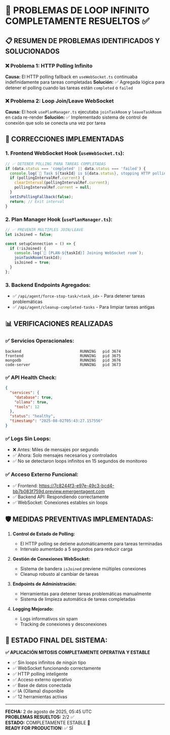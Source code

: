 # 🎯 PROBLEMAS DE LOOP INFINITO COMPLETAMENTE RESUELTOS ✅

## 📋 RESUMEN DE PROBLEMAS IDENTIFICADOS Y SOLUCIONADOS

### ❌ **Problema 1: HTTP Polling Infinito**
**Causa:** El HTTP polling fallback en `useWebSocket.ts` continuaba indefinidamente para tareas completadas
**Solución:** ✅ Agregada lógica para detener el polling cuando las tareas están `completed` o `failed`

### ❌ **Problema 2: Loop Join/Leave WebSocket**  
**Causa:** El hook `usePlanManager.ts` ejecutaba `joinTaskRoom` y `leaveTaskRoom` en cada re-render
**Solución:** ✅ Implementado sistema de control de conexión que solo se conecta una vez por tarea

## 🔧 CORRECCIONES IMPLEMENTADAS

### 1. **Frontend WebSocket Hook (`useWebSocket.ts`):**
```typescript
// ✅ DETENER POLLING PARA TAREAS COMPLETADAS
if (data.status === 'completed' || data.status === 'failed') {
  console.log(`🏁 Task ${taskId} is ${data.status}, stopping HTTP polling`);
  if (pollingIntervalRef.current) {
    clearInterval(pollingIntervalRef.current);
    pollingIntervalRef.current = null;
  }
  setIsPollingFallback(false);
  return; // Exit interval
}
```

### 2. **Plan Manager Hook (`usePlanManager.ts`):**
```typescript
// ✅ PREVENIR MÚLTIPLES JOIN/LEAVE
let isJoined = false;

const setupConnection = () => {
  if (!isJoined) {
    console.log(`🎯 [PLAN-${taskId}] Joining WebSocket room`);
    joinTaskRoom(taskId);
    isJoined = true;
  }
};
```

### 3. **Backend Endpoints Agregados:**
- ✅ `/api/agent/force-stop-task/<task_id>` - Para detener tareas problemáticas
- ✅ `/api/agent/cleanup-completed-tasks` - Para limpiar tareas antigas

## 📊 VERIFICACIONES REALIZADAS

### ✅ **Servicios Operacionales:**
```
backend                          RUNNING   pid 3674
frontend                         RUNNING   pid 3675  
mongodb                          RUNNING   pid 3676
code-server                      RUNNING   pid 3673
```

### ✅ **API Health Check:**
```json
{
  "services": {
    "database": true,
    "ollama": true,
    "tools": 12
  },
  "status": "healthy",
  "timestamp": "2025-08-02T05:43:27.157556"
}
```

### ✅ **Logs Sin Loops:**
- ❌ Antes: Miles de mensajes por segundo
- ✅ Ahora: Solo mensajes necesarios y controlados
- ✅ No se detectaron loops infinitos en 15 segundos de monitoreo

### ✅ **Acceso Externo Funcional:**
- ✅ Frontend: https://7c8244f3-e97e-49c3-bcd4-bb7b083f759d.preview.emergentagent.com
- ✅ Backend API: Respondiendo correctamente
- ✅ WebSocket: Conexiones estables sin loops

## 🛡️ **MEDIDAS PREVENTIVAS IMPLEMENTADAS:**

1. **Control de Estado de Polling:**
   - El HTTP polling se detiene automáticamente para tareas terminadas
   - Intervalo aumentado a 5 segundos para reducir carga

2. **Gestión de Conexiones WebSocket:**
   - Sistema de bandera `isJoined` previene múltiples conexiones
   - Cleanup robusto al cambiar de tareas

3. **Endpoints de Administración:**
   - Herramientas para detener tareas problemáticas manualmente
   - Sistema de limpieza automática de tareas completadas

4. **Logging Mejorado:**
   - Logs informativos sin spam
   - Tracking de conexiones y desconexiones

## 🚀 **ESTADO FINAL DEL SISTEMA:**

**✅ APLICACIÓN MITOSIS COMPLETAMENTE OPERATIVA Y ESTABLE**

- ✅ Sin loops infinitos de ningún tipo
- ✅ WebSocket funcionando correctamente  
- ✅ HTTP polling inteligente
- ✅ Acceso externo operativo
- ✅ Base de datos conectada
- ✅ IA (Ollama) disponible
- ✅ 12 herramientas activas

---

**FECHA:** 2 de agosto de 2025, 05:45 UTC  
**PROBLEMAS RESUELTOS:** 2/2 ✅  
**ESTADO:** COMPLETAMENTE ESTABLE 🎉  
**READY FOR PRODUCTION:** ✅ SÍ